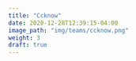 ```yaml
---
title: "Ccknow"
date: 2020-12-28T12:39:15-04:00
image_path: "img/teams/ccknow.png"
weight: 3
draft: true
---
```


